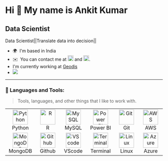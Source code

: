 Hi 👋 My name is Ankit Kumar
============================

Data Scientist
--------------

Data Scientist||Translate data into decision||

*   🌍  I'm based in India
*   ✉️  You can contact me at <a href="mailto:akki27raj@gmail.com" target="_blank" rel="noreferrer"><img
                  src="https://upload.wikimedia.org/wikipedia/commons/7/7e/Gmail_icon_%282020%29.svg" width="18" height="18"></a>  and  <a href="https://www.linkedin.com/in/ankit-kumar-bb2322171/" target="_blank" rel="noreferrer"><img
                  src="https://upload.wikimedia.org/wikipedia/commons/8/81/LinkedIn_icon.svg" width="18" height="18"></a>.
*   I'm currently working at [Geodis](https://geodis.com/)
*   <a href="https://www.github.com/ankit4488kumar" target="_blank" rel="noreferrer"><img
                  src="https://img.shields.io/github/followers/ankit4488kumar?logo=github&style=for-the-badge&color=0891b2&labelColor=1c1917" /></a>
---

### :dart: Languages and Tools:

> Tools, languages, and other things that I like to work with.

<table>
  <tr>
    <td align="center" width="96">
      <a href="#">
        <img src="https://raw.githubusercontent.com/danielcranney/readme-generator/main/public/icons/skills/python-colored.svg" width="48" height="48" alt="Python" />
      </a>
      <br>Python
    </td>
    <td align="center" width="96">
      <a href="#">
        <img src="https://raw.githubusercontent.com/danielcranney/readme-generator/main/public/icons/skills/rust-colored.svg" width="48" height="48" alt="R" />
      </a>
      <br>R
    </td>
    <td align="center" width="96">
      <a href="https://www.mysql.com/">
        <img src="https://raw.githubusercontent.com/danielcranney/readme-generator/main/public/icons/skills/mysql-colored.svg" width="48" height="48" alt="MySQL" />
      </a>
      <br>MySQL
    </td>
      <td align="center" width="96">
      <a href="#">
        <img src="https://upload.wikimedia.org/wikipedia/commons/c/cf/New_Power_BI_Logo.svg" width="48" height="48" alt="Power BI" />
      </a>
      <br>Power BI
    </td>
    <td align="center" width="96">
      <a href="#">
        <img src="https://upload.wikimedia.org/wikipedia/commons/e/e0/Git-logo.svg" width="48" height="48" alt="Git" />
      </a>
      <br>Git
    </td>
    <td align="center" width="96">
      <a href="#">
        <img src="https://upload.wikimedia.org/wikipedia/commons/9/93/Amazon_Web_Services_Logo.svg" width="48" height="48" alt="AWS" />
      </a>
      <br>AWS
    </td>
  </tr>
  <tr>
  <td align="center" width="96">
      <a href="#">
        <img src="https://www.vectorlogo.zone/logos/mongodb/mongodb-icon.svg" width="48" height="48" alt="MongoDB" />
      </a>
      <br>MongoDB
    </td>
    <td align="center"  width="96">
      <a href="#">
        <img src="https://github.githubassets.com/images/modules/logos_page/Octocat.png" width="48" height="48" alt="Github" />
      </a>
      <br>Github
    </td>
    <td align="center"  width="96">
      <a href="#">
        <img src="https://upload.wikimedia.org/wikipedia/commons/9/9a/Visual_Studio_Code_1.35_icon.svg" width="48" height="48" alt="VScode" />
      </a>
      <br>VScode
    </td>
    <td align="center" width="96">
      <a href="#">
        <img src="https://cdn.worldvectorlogo.com/logos/terminal-1.svg" width="48" height="48" alt="Terminal" />
      </a>
      <br>Terminal
    </td>
    <td align="center" width="96">
      <a href="#" >
        <img src="https://upload.wikimedia.org/wikipedia/commons/3/35/Tux.svg" width="48" height="48" alt="Linux" />
      </a>
      <br>Linux
    <td align="center" width="96">
      <a href="#" >
        <img src="https://upload.wikimedia.org/wikipedia/commons/a/a8/Microsoft_Azure_Logo.svg" width="48" height="48" alt="Azure" />
      </a>
      <br>Azure
    </td>
    </td>
  </tr>
</table>
